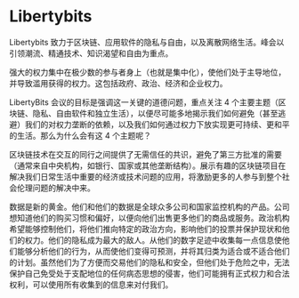 # 

# Libertybits

Libertybits 致力于区块链、应用软件的隐私与自由，以及离散网络生活。峰会以引领潮流、精通技术、知识渴望和自由为重点。

强大的权力集中在极少数的参与者身上（也就是集中化），使他们处于主导地位，并导致滥用获得的权力。这包括政府、政治、经济和企业权力。

LibertyBits 会议的目标是强调这一关键的道德问题，重点关注 4 个主要主题（区块链、隐私、自由软件和独立生活），以便尽可能多地揭示我们如何避免（甚至逃避）我们的对权力垄断的依赖，以及我们如何通过权力下放实现更可持续、更和平的生活。那么为什么会有这 4 个主题呢？

区块链技术在交互的同行之间提供了无需信任的共识，避免了第三方批准的需要（通常来自中央机构，如银行、国家或其他垄断结构）。展示有趣的区块链项目在解决我们日常生活中重要的经济或技术问题的应用，将激励更多的人参与到整个社会伦理问题的解决中来。

数据是新的黄金。他们和他们的数据是全球众多公司和国家监控机构的产品。公司想知道他们的购买习惯和偏好，以便向他们出售更多他们的商品或服务。政治机构希望能够控制他们，将他们推向特定的政治方向，影响他们的投票并保护现状和他们的权力。他们的隐私成为最大的敌人。从他们的数字足迹中收集每一点信息使他们能够分析他们的行为，从而使他们变得可预测，并将其归类为适合或不适合他们的计划。虽然他们为了方便而交易他们的隐私和安全，但他们处于危险之中，无法保护自己免受处于支配地位的任何病态思想的侵害，他们可能拥有正式权力和合法权利，可以使用所有收集到的信息来对付我们。


